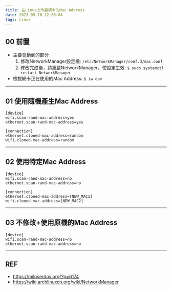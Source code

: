 ```yaml
---
title: 在Linux上改變網卡的Mac Address
date: 2023-09-10 12:30:04
tags: Linux
---
```

## 00 前置
- 主要會動到的部分
  1. 修改NetworkManager設定檔: `/etc/NetworkManager/conf.d/mac.conf`
  2. 修改完成後，請重啟NetworkManager，使設定生效: `$ sudo systemctl restart NetworkManager`
- 檢視網卡正在使用的Mac Address: `$ iw dev`
---
## 01 使用隨機產生Mac Address
```shell=
[device]
wifi.scan-rand-mac-address=yes
ethernet.scan-rand-mac-address=yes

[connection]
ethernet.cloned-mac-address=random
wifi.cloned-mac-address=random 
```
---
## 02 使用特定Mac Address
```shell=
[device]
wifi.scan-rand-mac-address=no
ethernet.scan-rand-mac-address=no

[connection]
ethernet.cloned-mac-address=[NEW_MAC1]
wifi.cloned-mac-address=[NEW_MAC2]
```
---
## 03 不修改+使用原機的Mac Address
```shell=
[device]
wifi.scan-rand-mac-address=no
ethernet.scan-rand-mac-address=no
```
---
## REF
- https://miloserdov.org/?p=6174
- https://wiki.archlinuxcn.org/wiki/NetworkManager
